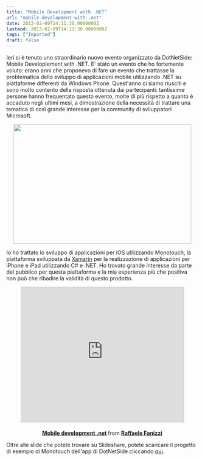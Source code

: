 ```yaml
---
title: "Mobile Development with .NET"
url: "mobile-development-with-.net"
date: 2013-02-09T14:11:30.0000000Z
lastmod: 2013-02-09T14:11:30.0000000Z
tags: ["Imported"]
draft: false
---
```

<p>Ieri si è tenuto uno straordinario nuovo evento organizzato da DotNetSide: Mobile Developlement with .NET. E' stato un evento che ho fortemente voluto: erano anni che proponevo di fare un evento che trattasse la problematica dello sviluppo di applicazioni mobile utilizzando .NET su piattaforme differenti da Windows Phone. Quest'anno ci siamo riusciti e sono molto contento della risposta ottenuta dai partecipanti: tantissime persone hanno frequentato questo evento, molte di più rispetto a quanto è accaduto negli ultimi mesi, a dimostrazione della necessità di trattare una tematica di così grande interesse per la community di sviluppatori Microsoft.</p>
<p style="text-align: center;"><img src="/Media/Default/BlogPost/Layers2.png" alt="" width="467" height="315" /></p>
<p>Io ho trattato lo sviluppo di applicazioni per iOS utilizzando Monotouch, la piattaforma sviluppata da <a href="http://www.xamarin.com" title="Xamarin" target="_blank">Xamarin</a> per la realizzazione di applicazioni per iPhone e iPad utilizzando C# e .NET. Ho trovato grande interesse da parte del pubblico per questa piattaforma e la mia esperienza più che positiva non può che ribadire la validità di questo prodotto.</p>
<p style="text-align: center;"><iframe src="http://www.slideshare.net/slideshow/embed_code/16439738" width="427" height="356" frameborder="0" marginwidth="0" marginheight="0" scrolling="no" style="border: 1px solid #CCC; border-width: 1px 1px 0; margin-bottom: 5px;" allowfullscreen="" webkitallowfullscreen="" mozallowfullscreen=""> </iframe></p>
<div style="margin-bottom: 5px; text-align: center;"><strong> <a href="http://www.slideshare.net/vifani/mobile-development-net" title="Mobile development .net" target="_blank">Mobile development .net</a> </strong> from <strong><a href="http://www.slideshare.net/vifani" target="_blank">Raffaele Fanizzi</a></strong></div>
<p>Oltre alle slide che potete trovare su Slideshare, potete scaricare il progetto di esempio di Monotouch dell'app di DotNetSide cliccando <a href="http://www.vifani.com/public/downloads/DotNetSideiPhoneDemo.zip" title="Demo">qui</a>.</p>